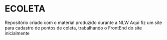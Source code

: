 # ECOLETA
Repositório criado com o material produzido durante a NLW
Aqui fiz um site para cadastro de pontos de coleta, trabalhando o FrontEnd do site inicialmente
